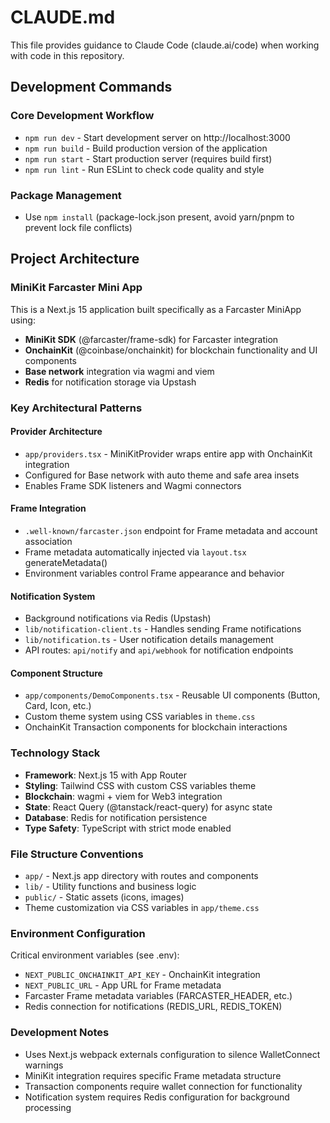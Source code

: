 # CLAUDE.md

This file provides guidance to Claude Code (claude.ai/code) when working with code in this repository.

## Development Commands

### Core Development Workflow
- `npm run dev` - Start development server on http://localhost:3000
- `npm run build` - Build production version of the application
- `npm run start` - Start production server (requires build first)
- `npm run lint` - Run ESLint to check code quality and style

### Package Management
- Use `npm install` (package-lock.json present, avoid yarn/pnpm to prevent lock file conflicts)

## Project Architecture

### MiniKit Farcaster Mini App
This is a Next.js 15 application built specifically as a Farcaster MiniApp using:
- **MiniKit SDK** (@farcaster/frame-sdk) for Farcaster integration
- **OnchainKit** (@coinbase/onchainkit) for blockchain functionality and UI components  
- **Base network** integration via wagmi and viem
- **Redis** for notification storage via Upstash

### Key Architectural Patterns

#### Provider Architecture
- `app/providers.tsx` - MiniKitProvider wraps entire app with OnchainKit integration
- Configured for Base network with auto theme and safe area insets
- Enables Frame SDK listeners and Wagmi connectors

#### Frame Integration
- `.well-known/farcaster.json` endpoint for Frame metadata and account association
- Frame metadata automatically injected via `layout.tsx` generateMetadata()
- Environment variables control Frame appearance and behavior

#### Notification System
- Background notifications via Redis (Upstash)
- `lib/notification-client.ts` - Handles sending Frame notifications
- `lib/notification.ts` - User notification details management
- API routes: `api/notify` and `api/webhook` for notification endpoints

#### Component Structure
- `app/components/DemoComponents.tsx` - Reusable UI components (Button, Card, Icon, etc.)
- Custom theme system using CSS variables in `theme.css`
- OnchainKit Transaction components for blockchain interactions

### Technology Stack
- **Framework**: Next.js 15 with App Router
- **Styling**: Tailwind CSS with custom CSS variables theme
- **Blockchain**: wagmi + viem for Web3 integration
- **State**: React Query (@tanstack/react-query) for async state
- **Database**: Redis for notification persistence
- **Type Safety**: TypeScript with strict mode enabled

### File Structure Conventions
- `app/` - Next.js app directory with routes and components
- `lib/` - Utility functions and business logic  
- `public/` - Static assets (icons, images)
- Theme customization via CSS variables in `app/theme.css`

### Environment Configuration
Critical environment variables (see .env):
- `NEXT_PUBLIC_ONCHAINKIT_API_KEY` - OnchainKit integration
- `NEXT_PUBLIC_URL` - App URL for Frame metadata
- Farcaster Frame metadata variables (FARCASTER_HEADER, etc.)
- Redis connection for notifications (REDIS_URL, REDIS_TOKEN)

### Development Notes
- Uses Next.js webpack externals configuration to silence WalletConnect warnings
- MiniKit integration requires specific Frame metadata structure
- Transaction components require wallet connection for functionality
- Notification system requires Redis configuration for background processing